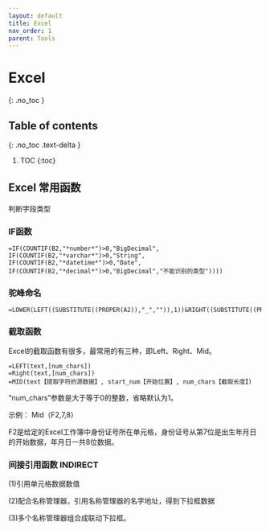 ```yaml
---
layout: default
title: Excel
nav_order: 1
parent: Tools
---
```


# Excel
{: .no_toc }

## Table of contents
{: .no_toc .text-delta }

1. TOC
{:toc}

## Excel 常用函数

判断字段类型

### IF函数

```text
=IF(COUNTIF(B2,"*number*")>0,"BigDecimal",
IF(COUNTIF(B2,"*varchar*")>0,"String",
IF(COUNTIF(B2,"*datetime*")>0,"Date",
IF(COUNTIF(B2,"*decimal*")>0,"BigDecimal","不能识别的类型"))))
```


### 驼峰命名

```text
=LOWER(LEFT((SUBSTITUTE((PROPER(A2)),"_","")),1))&RIGHT((SUBSTITUTE((PROPER(A2)),"_","")),LEN((SUBSTITUTE((PROPER(A2)),"_","")))-1)
```


### 截取函数

Excel的截取函数有很多，最常用的有三种，即Left、Right、Mid。

```text
=LEFT(text,[num_chars])
=Right(text,[num_chars])
=MID(text【提取字符的源数据】, start_num【开始位置】, num_chars【截取长度】)
```

“num_chars”参数是大于等于0的整数，省略默认为1。

示例： Mid（F2,7,8）

F2是给定的Excel工作簿中身份证号所在单元格，身份证号从第7位是出生年月日的开始数据，年月日一共8位数据。

### 间接引用函数 INDIRECT

(1)引用单元格数据数值
    
(2)配合名称管理器，引用名称管理器的名字地址，得到下拉框数据

(3)多个名称管理器组合成联动下拉框。